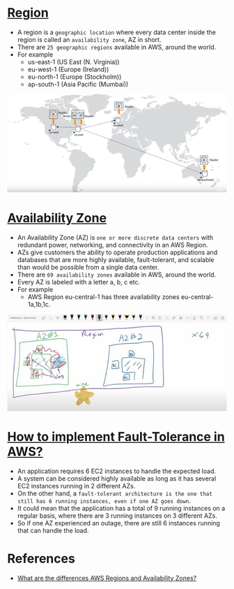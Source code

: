 
# [Region](https://aws.amazon.com/about-aws/global-infrastructure/regions_az/)
- A region is a `geographic location` where every data center inside the region is called an `availability zone`, AZ in short.
- There are `25 geographic regions` available in AWS, around the world.
- For example 
  - us-east-1 (US East (N. Virginia))
  - eu-west-1 (Europe (Ireland))
  - eu-north-1 (Europe (Stockholm))
  - ap-south-1 (Asia Pacific (Mumbai))

![img.png](6_DatabaseServices/AmazonAurora/assests/aurora_global_database_img.png)

# [Availability Zone](https://aws.amazon.com/about-aws/global-infrastructure/regions_az/) 
- An Availability Zone (AZ) is `one or more discrete data centers` with redundant power, networking, and connectivity in an AWS Region. 
- AZs give customers the ability to operate production applications and databases that are more highly available, fault-tolerant, and scalable than would be possible from a single data center.
- There are `69 availability zones` available in AWS, around the world.
- Every AZ is labeled with a letter a, b, c etc.
- For example
  - AWS Region eu-central-1 has three availability zones eu-central-1a,1b,1c.

![img.png](9_OtherServices/assests/aws_az_region.png)

# [How to implement Fault-Tolerance in AWS?](https://www.linkedin.com/pulse/high-availability-vs-fault-tolerance-jon-bonso/) 
- An application requires 6 EC2 instances to handle the expected load. 
- A system can be considered highly available as long as it has several EC2 instances running in 2 different AZs. 
- On the other hand, a `fault-tolerant architecture is the one that still has 6 running instances, even if one AZ goes down`. 
- It could mean that the application has a total of 9 running instances on a regular basis, where there are 3 running instances on 3 different AZs. 
- So if one AZ experienced an outage, there are still 6 instances running that can handle the load.

# References
- [What are the differences AWS Regions and Availability Zones?](https://www.quora.com/What-are-the-differences-AWS-Regions-and-Availability-Zones)

